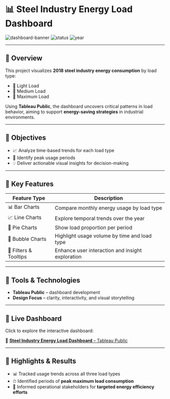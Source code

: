 # 📊 Steel Industry Energy Load Dashboard

![dashboard-banner](https://img.shields.io/badge/Tool-Tableau-blue?style=flat&logo=tableau)
![status](https://img.shields.io/badge/Status-Published-green)
![year](https://img.shields.io/badge/Data-2018-orange)

---

## 🧭 Overview

This project visualizes **2018 steel industry energy consumption** by load type:
- 🔹 Light Load
- 🔸 Medium Load
- 🔺 Maximum Load

Using **Tableau Public**, the dashboard uncovers critical patterns in load behavior, aiming to support **energy-saving strategies** in industrial environments.

---

## 🎯 Objectives

- 📈 Analyze time-based trends for each load type  
- 🧠 Identify peak usage periods  
- 💡 Deliver actionable visual insights for decision-making

---

## 📌 Key Features

| Feature Type      | Description |
|-------------------|-------------|
| 📊 Bar Charts      | Compare monthly energy usage by load type |
| 📈 Line Charts     | Explore temporal trends over the year |
| 🥧 Pie Charts      | Show load proportion per period |
| 🔵 Bubble Charts   | Highlight usage volume by time and load type |
| 🧩 Filters & Tooltips | Enhance user interaction and insight exploration |

---

## 🚀 Tools & Technologies

- **Tableau Public** – dashboard development    
- **Design Focus** – clarity, interactivity, and visual storytelling

---

## 📍 Live Dashboard

Click to explore the interactive dashboard:

🔗 [**Steel Industry Energy Load Dashboard** – Tableau Public](https://public.tableau.com/views/LoadTypeFromSteelIndustryEnergyConsumption/LoadTypeFrom?:language=en-US&:sid=&:redirect=auth&:display_count=n&:origin=viz_share_link)

---

## 🧠 Highlights & Results

- 📊 Tracked usage trends across all three load types
- ⏱ Identified periods of **peak maximum load consumption**
- 🧪 Informed operational stakeholders for **targeted energy efficiency efforts**

